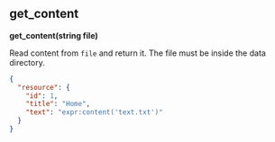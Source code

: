 ## get_content

**get_content(string file)**

Read content from `file` and return it. The file must be inside the data directory.

```json
{
  "resource": {
    "id": 1,
    "title": "Home",
    "text": "expr:content('text.txt')"
  }
}
```